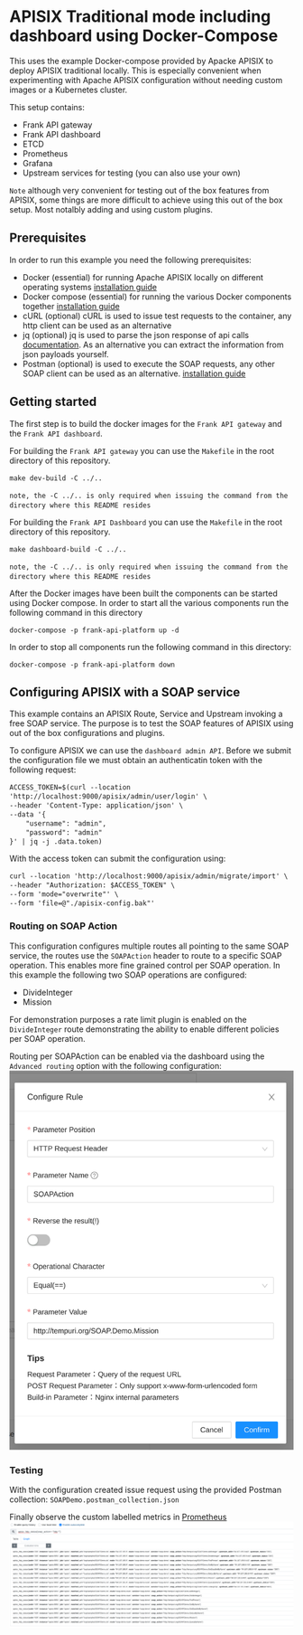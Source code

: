 # APISIX Traditional mode including dashboard using Docker-Compose
This uses the example Docker-compose provided by Apacke APISIX to deploy APISIX traditional locally. This is especially convenient when experimenting with Apache APISIX configuration without needing custom images or a Kubernetes cluster. 

This setup contains:
- Frank API gateway
- Frank API dashboard
- ETCD
- Prometheus
- Grafana
- Upstream services for testing (you can also use your own)

`Note` although very convenient for testing out of the box features from APISIX, some things are more difficult to achieve using this out of the box setup. Most notalbly adding and using custom plugins. 

## Prerequisites
In order to run this example you need the following prerequisites:
- Docker (essential) for running Apache APISIX locally on different operating systems [installation guide](https://docs.docker.com/engine/install/)
- Docker compose (essential) for running the various Docker components together [installation guide](https://docs.docker.com/compose/install/)
- cURL (optional) cURL is used to issue test requests to the container, any http client can be used as an alternative 
- jq (optional) jq is used to parse the json response of api calls [documentation](https://jqlang.github.io/jq/). As an alternative you can extract the information from json payloads yourself.
- Postman (optional) is used to execute the SOAP requests, any other SOAP client can be used as an alternative. [installation guide](https://www.postman.com/downloads/)

## Getting started
The first step is to build the docker images for the `Frank API gateway` and the `Frank API dashboard`. 

For building the `Frank API gateway` you can use the `Makefile` in the root directory of this repository.
```shell
make dev-build -C ../..
```
`note, the -C ../.. is only required when issuing the command from the directory where this README resides`

For building the `Frank API Dashboard` you can use the `Makefile` in the root directory of this repository.
```shell
make dashboard-build -C ../..
```
`note, the -C ../.. is only required when issuing the command from the directory where this README resides`

After the Docker images have been built the components can be started using Docker compose.
In order to start all the various components run the following command in this directory
```
docker-compose -p frank-api-platform up -d
```

In order to stop all components run the following command in this directory:
```
docker-compose -p frank-api-platform down
```

## Configuring APISIX with a SOAP service 
This example contains an APISIX Route, Service and Upstream invoking a free SOAP service. The purpose is to test the SOAP features of APISIX using out of the box configurations and plugins.

To configure APISIX we can use the `dashboard admin API`.
Before we submit the configuration file we must obtain an authenticatin token with the following request:
```shell
ACCESS_TOKEN=$(curl --location 'http://localhost:9000/apisix/admin/user/login' \
--header 'Content-Type: application/json' \
--data '{
    "username": "admin",
    "password": "admin"
}' | jq -j .data.token)
```
With the access token can submit the configuration using:
```shell
curl --location 'http://localhost:9000/apisix/admin/migrate/import' \
--header "Authorization: $ACCESS_TOKEN" \
--form 'mode="overwrite"' \
--form 'file=@"./apisix-config.bak"'
```

### Routing on SOAP Action
This configuration configures multiple routes all pointing to the same SOAP service, the routes use the `SOAPAction` header to route to a specific SOAP operation. This enables more fine grained control per SOAP operation. In this example the following two SOAP operations are configured:
- DivideInteger
- Mission

For demonstration purposes a rate limit plugin is enabled on the `DivideInteger` route demonstrating the ability to enable different policies per SOAP operation.

Routing per SOAPAction can be enabled via the dashboard using the `Advanced routing` option with the following configuration:
![SOAPAction routing](../../docs/diagrams/apisix-soap-action-routing.png)

### Testing 
With the configuration created issue request using the provided Postman collection: `SOAPDemo.postman_collection.json`

Finally observe the custom labelled metrics in [Prometheus](http://localhost:9090/graph?g0.expr=apisix_http_status%7Bsoap_action%3D~%22http.*%22%7D&g0.tab=1&g0.stacked=0&g0.range_input=1h)
![prometheus-soap-action](/docs/diagrams/apisix-prometheus-soap-action.png)